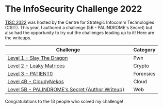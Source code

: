 # The InfoSecurity Challenge 2022

[TISC 2022](https://www.csit.gov.sg/events/tisc/tisc-2022) was hosted by the Centre for Strategic Infocomm Technologies (CSIT). This year, I authored a challenge (5B - PALINDROME's Secret) but also had the opportunity to try out the challenges leading up to it! Here are the writeups.

<table><thead><tr><th width="429">Challenge</th><th>Category</th></tr></thead><tbody><tr><td><a href="level-1-slay-the-dragon.md">Level 1 - Slay The Dragon</a></td><td>Pwn</td></tr><tr><td><a href="level-2-leaky-matrices.md">Level 2 - Leaky Matrices</a></td><td>Crypto</td></tr><tr><td><a href="level-3-patient0.md">Level 3 - PATIENT0</a></td><td>Forensics</td></tr><tr><td><a href="level-4b-cloudynekos.md">Level 4B - CloudyNekos</a></td><td>Cloud</td></tr><tr><td><a href="level-5b-palindromes-secret-author-writeup.md">Level 5B - PALINDROME's Secret (Author Writeup)</a></td><td>Web</td></tr></tbody></table>

Congratulations to the 13 people who solved my challenge!
